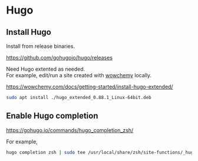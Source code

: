 # Hugo

## Install Hugo

Install from release binaries.

https://github.com/gohugoio/hugo/releases

Need Hugo extented as needed.   
For example, edit/run a site created with [wowchemy](https://wowchemy.com/) locally.

https://wowchemy.com/docs/getting-started/install-hugo-extended/

```sh
sudo apt install ./hugo_extended_0.88.1_Linux-64bit.deb
```

## Enable Hugo completion

https://gohugo.io/commands/hugo_completion_zsh/

For example, 

```sh
hugo completion zsh | sudo tee /usr/local/share/zsh/site-functions/_hugo
```
